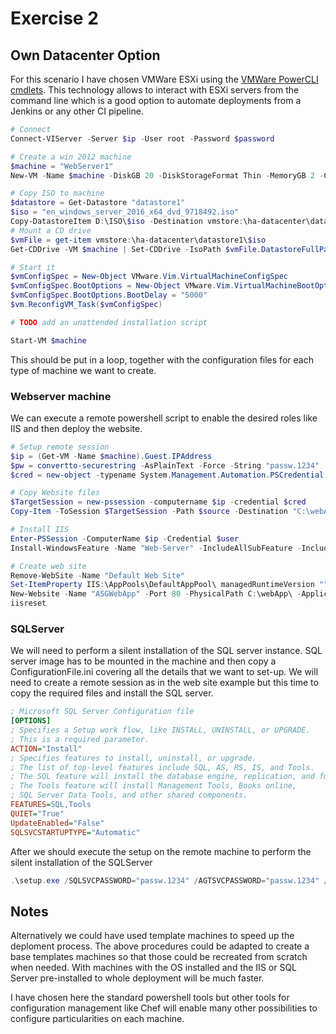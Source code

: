 # Exercise 2

## Own Datacenter Option

For this scenario I have chosen VMWare ESXi using the [VMWare PowerCLI cmdlets](https://www.vmware.com/support/developer/PowerCLI/). This technology allows to interact with ESXi servers from the command line which is a good option to automate deployments from a Jenkins or any other CI pipeline.

```powershell
# Connect
Connect-VIServer -Server $ip -User root -Password $password

# Create a win 2012 machine
$machine = "WebServer1"
New-VM -Name $machine -DiskGB 20 -DiskStorageFormat Thin -MemoryGB 2 -CD -GuestId windows9Server64Guest -NumCpu 2

# Copy ISO to machine
$datastore = Get-Datastore "datastore1"
$iso = "en_windows_server_2016_x64_dvd_9718492.iso"
Copy-DatastoreItem D:\ISO\$iso -Destination vmstore:\ha-datacenter\datastore1\$iso
# Mount a CD drive
$vmFile = get-item vmstore:\ha-datacenter\datastore1\$iso
Get-CDDrive -VM $machine | Set-CDDrive -IsoPath $vmFile.DatastoreFullPath –StartConnected $True -Confirm:$False

# Start it
$vmConfigSpec = New-Object VMware.Vim.VirtualMachineConfigSpec
$vmConfigSpec.BootOptions = New-Object VMware.Vim.VirtualMachineBootOptions
$vmConfigSpec.BootOptions.BootDelay = "5000"
$vm.ReconfigVM_Task($vmConfigSpec)

# TODO add an unattended installation script

Start-VM $machine

```

This should be put in a loop, together with the configuration files for each type of machine we want to create.

### Webserver machine

We can execute a remote powershell script to enable the desired roles like IIS and then deploy the website.

```powershell
# Setup remote session
$ip = (Get-VM -Name $machine).Guest.IPAddress
$pw = convertto-securestring -AsPlainText -Force -String "passw.1234"
$cred = new-object -typename System.Management.Automation.PSCredential -argumentlist "Administrator",$pw

# Copy Website files
$TargetSession = new-pssession -computername $ip -credential $cred
Copy-Item -ToSession $TargetSession -Path $source -Destination "C:\webApp\" -Recurse

# Install IIS
Enter-PSSession -ComputerName $ip -Credential $user
Install-WindowsFeature -Name "Web-Server" -IncludeAllSubFeature -IncludeManagementTools

# Create web site
Remove-WebSite -Name "Default Web Site"
Set-ItemProperty IIS:\AppPools\DefaultAppPool\ managedRuntimeVersion ""
New-Website -Name "ASGWebApp" -Port 80 -PhysicalPath C:\webApp\ -ApplicationPool DefaultAppPool
iisreset
```

### SQLServer

We will need to perform a silent installation of the SQL server instance. SQL server image has to be mounted in the machine and then copy a ConfigurationFile.ini covering all the details that we want to set-up. We will need to create a remote session as in the web site example but this time to copy the required files and install the SQL server.

```ini
; Microsoft SQL Server Configuration file  
[OPTIONS]  
; Specifies a Setup work flow, like INSTALL, UNINSTALL, or UPGRADE.   
; This is a required parameter.   
ACTION="Install"  
; Specifies features to install, uninstall, or upgrade.   
; The list of top-level features include SQL, AS, RS, IS, and Tools.   
; The SQL feature will install the database engine, replication, and full-text.   
; The Tools feature will install Management Tools, Books online,   
; SQL Server Data Tools, and other shared components.   
FEATURES=SQL,Tools
QUIET="True"
UpdateEnabled="False"
SQLSVCSTARTUPTYPE="Automatic"
```

After we should execute the setup on the remote machine to perform the silent installation of the SQLServer

```powershell
.\setup.exe /SQLSVCPASSWORD="passw.1234" /AGTSVCPASSWORD="passw.1234" /ASSVCPASSWORD="passw.1234" /ISSVCPASSWORD="passw.1234" /RSSVCPASSWORD="passw.1234" /IACCEPTSQLSERVERLICENSETERMS /ConfigurationFile=ConfigurationFile.ini
```

## Notes

Alternatively we could have used template machines to speed up the deploment process. The above procedures could be adapted to create a base templates machines so that those could be recreated from scratch when needed. With machines with the OS installed and the IIS or SQL Server pre-installed to whole deployment will be much faster.

I have chosen here the standard powershell tools but other tools for configuration management like Chef will enable many other possibilities to configure particularities on each machine.